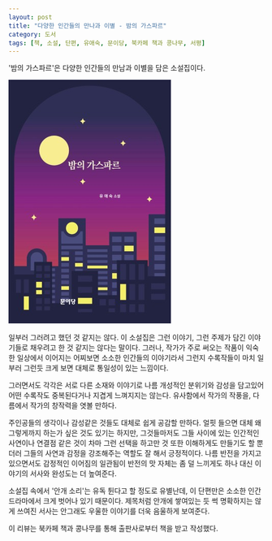 ```yaml
---
layout: post
title: "다양한 인간들의 만나과 이별 - 밤의 가스파르"
category: 도서
tags: [책, 소설, 단편, 유애숙, 문이당, 북카페 책과 콩나무, 서평]
---
```


'밤의 가스파르'은
다양한 인간들의 만남과 이별을 담은 소설집이다.

![표지](/images/gaspard-de-la-nuit-book-h480.jpg)

일부러 그러려고 했던 것 같지는 않다.
이 소설집은 그런 이야기, 그런 주제가 담긴 이야기들로 채우려고 한 것 같지는 않다는 말이다.
그러나, 작가가 주로 써오는 작품이 익숙한 일상에서 이어지는
어찌보면 소소한 인간들의 이야기라서 그런지
수록작들이 마치 일부러 그런듯
크게 보면 대체로 통일성이 있는 느낌이다.

그러면서도 각각은 서로 다른 소재와 이야기로
나름 개성적인 분위기와 감성을 담고있어
어떤 수록작도 중복된다거나 지겹게 느껴지지는 않는다.
유사함에서 작가의 작풍을, 다름에서 작가의 창작력을 엿볼 만하다.

주인공들의 생각이나 감성같은 것들도 대체로 쉽게 공감할 만하다.
얼핏 들으면 대체 왜 그렇게까지 하는가 싶은 것도 있기는 하지만,
그것들마저도 그들 사이에 있는 인간적인 사연이나 연결점 같은 것이
차마 그런 선택을 하고만 것 또한 이해하게도 만들기도 할 뿐더러
그들의 사연과 감정을 강조해주는 역할도 잘 해서 긍정적이다.
나름 반전을 가지고 있으면서도
감정적인 이어짐의 일관됨이 반전의 맛 자체는 좀 덜 느끼게도 하나
대신 이야기의 서사와 완성도는 더 높여준다.

소설집 속에서 '안개 소리'는 유독 튄다고 할 정도로 유별난데,
이 단편만은 소소한 인간 드라마에서 크게 벗어나 있기 때문이다.
제목처럼 안개에 쌓여있는 듯 썩 명확하지는 않게 쓰여진 서사는
안그래도 우울한 이야기를 더욱 음울하게 보여준다.



<div class="im im-info">
이 리뷰는 북카페 책과 콩나무를 통해 출판사로부터 책을 받고 작성했다.
</div>
